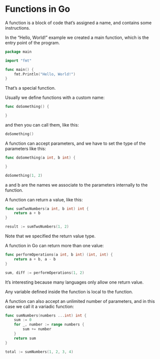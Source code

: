 # Functions in Go
A function is a block of code that’s assigned a name, and contains some instructions.

In the “Hello, World!” example we created a main function, which is the entry point of the program.

```go
package main

import "fmt"

func main() {
	fmt.Println("Hello, World!")
}
```
That’s a special function.

Usually we define functions with a custom name:
```go
func doSomething() {

}
```
and then you can call them, like this:
```go
doSomething()
```
A function can accept parameters, and we have to set the type of the parameters like this:

```go
func doSomething(a int, b int) {

}

doSomething(1, 2)
```
a and b are the names we associate to the parameters internally to the function.

A function can return a value, like this:
```go
func sumTwoNumbers(a int, b int) int {
	return a + b
}

result := sumTwoNumbers(1, 2)
```
Note that we specified the return value type.

A function in Go can return more than one value:

```go
func performOperations(a int, b int) (int, int) {
	return a + b, a - b
}

sum, diff := performOperations(1, 2)
```

It’s interesting because many languages only allow one return value.

Any variable defined inside the function is local to the function.

A function can also accept an unlimited number of parameters, and in this case we call it a variadic function:

```go
func sumNumbers(numbers ...int) int {
	sum := 0
	for _, number := range numbers {
		sum += number
	}
	return sum
}

total := sumNumbers(1, 2, 3, 4)
```